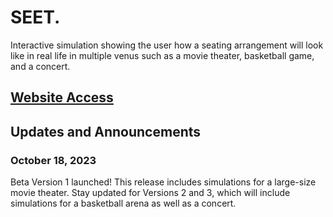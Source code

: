 # SEET.
Interactive simulation showing the user how a seating arrangement will look like in real life in multiple venus such as a movie theater, basketball game, and a concert. 

## [Website Access](https://simmer.io/@Neelov/seet) 

## Updates and Announcements

### October 18, 2023
Beta Version 1 launched! This release includes simulations for a large-size movie theater. Stay updated for Versions 2 and 3, which will include simulations for a basketball arena as well as a concert. 
